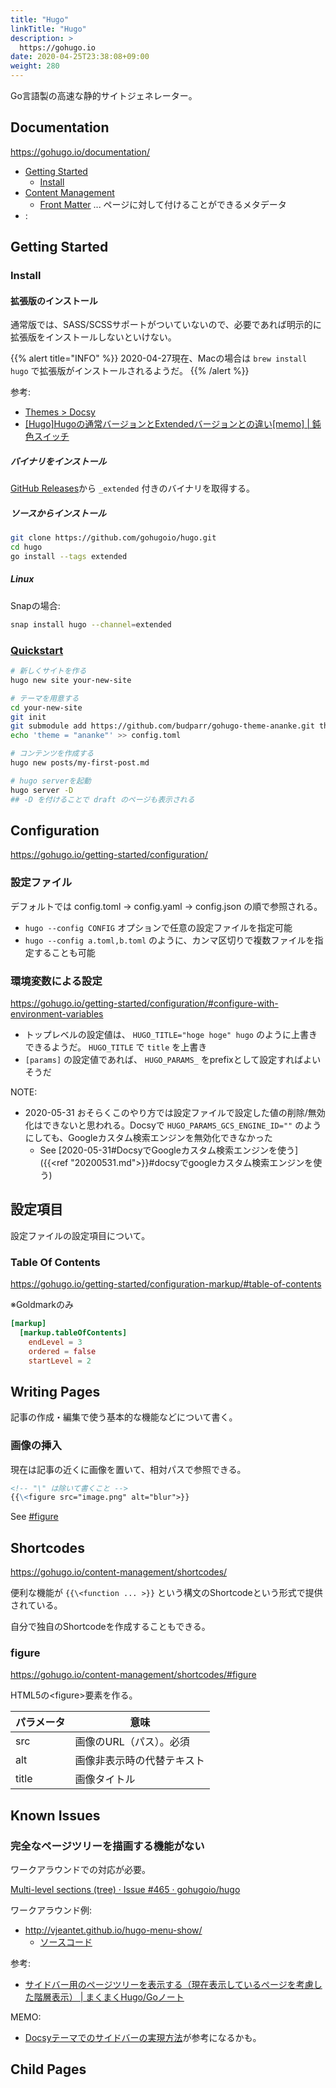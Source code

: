 ```yaml
---
title: "Hugo"
linkTitle: "Hugo"
description: >
  https://gohugo.io
date: 2020-04-25T23:38:08+09:00
weight: 280
---
```


Go言語製の高速な静的サイトジェネレーター。

## Documentation

https://gohugo.io/documentation/

- [Getting Started](https://gohugo.io/getting-started/)
  - [Install](https://gohugo.io/getting-started/installing/)
- [Content Management](https://gohugo.io/content-management/)
  - [Front Matter](https://gohugo.io/content-management/front-matter/) ... ページに対して付けることができるメタデータ
- :

## Getting Started
### Install
#### 拡張版のインストール

通常版では、SASS/SCSSサポートがついていないので、必要であれば明示的に拡張版をインストールしないといけない。

{{% alert title="INFO" %}}
2020-04-27現在、Macの場合は `brew install hugo` で拡張版がインストールされるようだ。
{{% /alert %}}

参考:

- [Themes > Docsy](./themes/docsy/#getting-started)
- [\[Hugo\]Hugoの通常バージョンとExtendedバージョンとの違い\[memo\] | 鈍色スイッチ](https://donsyoku.com/software/hugo-what-is-extended-version.html)

##### バイナリをインストール

[GitHub Releases](https://github.com/gohugoio/hugo/releases)から `_extended` 付きのバイナリを取得する。

##### ソースからインストール

```sh
git clone https://github.com/gohugoio/hugo.git
cd hugo
go install --tags extended
```

##### Linux

Snapの場合:

```sh
snap install hugo --channel=extended
```

### [Quickstart](https://gohugo.io/getting-started/quick-start/)

```sh
# 新しくサイトを作る
hugo new site your-new-site

# テーマを用意する
cd your-new-site
git init
git submodule add https://github.com/budparr/gohugo-theme-ananke.git themes/ananke
echo 'theme = "ananke"' >> config.toml

# コンテンツを作成する
hugo new posts/my-first-post.md

# hugo serverを起動
hugo server -D
## -D を付けることで draft のページも表示される
```

## Configuration

https://gohugo.io/getting-started/configuration/

### 設定ファイル

デフォルトでは config.toml → config.yaml → config.json の順で参照される。

- `hugo --config CONFIG` オプションで任意の設定ファイルを指定可能
- `hugo --config a.toml,b.toml` のように、カンマ区切りで複数ファイルを指定することも可能

### 環境変数による設定

https://gohugo.io/getting-started/configuration/#configure-with-environment-variables

- トップレベルの設定値は、 `HUGO_TITLE="hoge hoge" hugo` のように上書きできるようだ。 `HUGO_TITLE` で `title` を上書き
- `[params]` の設定値であれば、 `HUGO_PARAMS_` をprefixとして設定すればよいそうだ

NOTE:

- 2020-05-31 おそらくこのやり方では設定ファイルで設定した値の削除/無効化はできないと思われる。Docsyで `HUGO_PARAMS_GCS_ENGINE_ID=""` のようにしても、Googleカスタム検索エンジンを無効化できなかった
  - See [2020-05-31#DocsyでGoogleカスタム検索エンジンを使う]({{<ref "20200531.md">}}#docsyでgoogleカスタム検索エンジンを使う)

## 設定項目
設定ファイルの設定項目について。

### Table Of Contents

https://gohugo.io/getting-started/configuration-markup/#table-of-contents

※Goldmarkのみ

```toml
[markup]
  [markup.tableOfContents]
    endLevel = 3
    ordered = false
    startLevel = 2
```

## Writing Pages

記事の作成・編集で使う基本的な機能などについて書く。

### 画像の挿入

現在は記事の近くに画像を置いて、相対パスで参照できる。

```Markdown
<!-- "\" は除いて書くこと -->
{{\<figure src="image.png" alt="blur">}}
```

See [#figure](#figure)

## Shortcodes

https://gohugo.io/content-management/shortcodes/

便利な機能が `{{\<function ... >}}` という構文のShortcodeという形式で提供されている。

自分で独自のShortcodeを作成することもできる。

### figure

https://gohugo.io/content-management/shortcodes/#figure

HTML5の&lt;figure&gt;要素を作る。

 パラメータ | 意味
------------|------
 src | 画像のURL（パス）。必須
 alt | 画像非表示時の代替テキスト
 title | 画像タイトル

## Known Issues

### 完全なページツリーを描画する機能がない

ワークアラウンドでの対応が必要。

[Multi-level sections (tree) · Issue #465 · gohugoio/hugo](https://github.com/gohugoio/hugo/issues/465)

ワークアラウンド例:
- http://vjeantet.github.io/hugo-menu-show/
  - [ソースコード](https://github.com/vjeantet/hugo-menu-show/blob/master/themes/menumenu/layouts/index.html)

参考:

- [サイドバー用のページツリーを表示する（現在表示しているページを考慮した階層表示） | まくまくHugo/Goノート](https://maku77.github.io/hugo/list/sidebar-menu.html)

MEMO:

- [Docsyテーマでのサイドバーの実現方法](https://github.com/google/docsy/blob/master/layouts/partials/sidebar-tree.html)が参考になるかも。

## Child Pages
